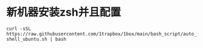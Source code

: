 # 新机器安装zsh并且配置
```curl -sSL https://raw.githubusercontent.com/1trapbox/1box/main/bash_script/auto_shell_ubuntu.sh | bash```
